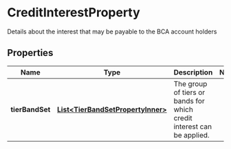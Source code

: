 

# CreditInterestProperty

Details about the interest that may be payable to the BCA account holders

## Properties

| Name | Type | Description | Notes |
|------------ | ------------- | ------------- | -------------|
|**tierBandSet** | [**List&lt;TierBandSetPropertyInner&gt;**](TierBandSetPropertyInner.md) | The group of tiers or bands for which credit interest can be applied. |  |



